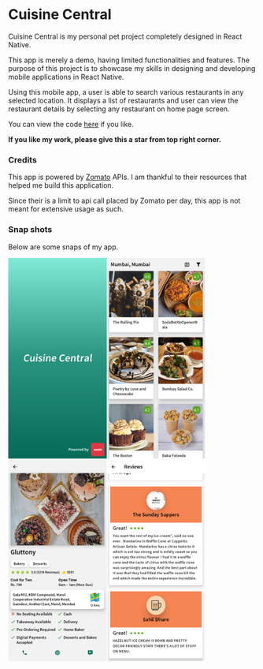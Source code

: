 # Cuisine Central

Cuisine Central is my personal pet project completely designed in React Native.
 
This app is merely a demo, having limited functionalities and features. The purpose of this project is to showcase my skills in designing and developing mobile applications in React Native.

Using this mobile app, a user is able to search various restaurants in any selected location. It displays a list of restaurants and user can view the restaurant details by selecting any restaurant on home page screen. 

You can view the code <a href="https://github.com/sush562/App/tree/master/Cuisine_Central/Code/CuisineDemoApp">here</a> if you like.

**If you like my work, please give this a star from top right corner.**

### Credits

This app is powered by <a href="https://www.zomato.com/" target="_blank">Zomato<a> APIs. I am thankful to their resources that helped me build this application.

Since their is a limit to api call placed by Zomato per day, this app is not meant for extensive usage as such.

### Snap shots

Below are some snaps of my app.

<img src="https://github.com/sush562/App/blob/master/Cuisine_Central/Snaps/1.png" title="Splash Screen" alt="SplashScreen" width="200"><img src="https://github.com/sush562/App/blob/master/Cuisine_Central/Snaps/2.png" title="Splash Screen" alt="SplashScreen" width="200"><img src="https://github.com/sush562/App/blob/master/Cuisine_Central/Snaps/3.png" title="Splash Screen" alt="SplashScreen" width="200"><img src="https://github.com/sush562/App/blob/master/Cuisine_Central/Snaps/4.png" title="Splash Screen" alt="SplashScreen" width="200">
